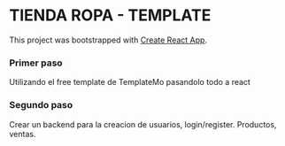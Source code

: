 # TIENDA ROPA - TEMPLATE

This project was bootstrapped with [Create React App](https://github.com/facebook/create-react-app).

### Primer paso
Utilizando el free template de TemplateMo pasandolo todo a react
### Segundo paso
Crear un backend para la creacion de usuarios, login/register. Productos, ventas.
